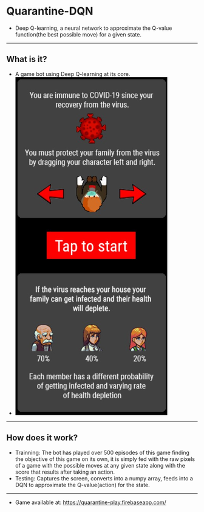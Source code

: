 # Quarantine-DQN
- Deep Q-learning, a neural network to approximate the Q-value function(the best possible move) for a given state.
---

## What is it?
- A game bot using Deep Q-learning at its core.
- ![gameplay](gameplay.jpg)
---

## How does it work?
- Trainning: The bot has played over 500 episodes of this game finding the objective of this game on its own, it is simply fed with the raw pixels of a game with the possible moves at any given state along with the score that results after taking an action. 
- Testing: Captures the screen, converts into a numpy array, feeds into a DQN to approximate the Q-value(action) for the state.
---

- Game available at: https://quarantine-play.firebaseapp.com/
